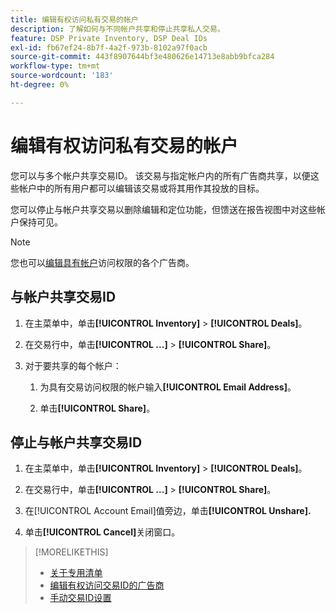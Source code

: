 ```yaml
---
title: 编辑有权访问私有交易的帐户
description: 了解如何与不同帐户共享和停止共享私人交易。
feature: DSP Private Inventory, DSP Deal IDs
exl-id: fb67ef24-8b7f-4a2f-973b-8102a97f0acb
source-git-commit: 443f8907644bf3e480626e14713e8abb9bfca284
workflow-type: tm+mt
source-wordcount: '183'
ht-degree: 0%

---
```


# 编辑有权访问私有交易的帐户

您可以与多个帐户共享交易ID。 该交易与指定帐户内的所有广告商共享，以便这些帐户中的所有用户都可以编辑该交易或将其用作其投放的目标。

您可以停止与帐户共享交易以删除编辑和定位功能，但馈送在报告视图中对这些帐户保持可见。

>[!NOTE]
>
> 您也可以[编辑具有帐户](deal-id-edit-advertisers.md)访问权限的各个广告商。

## 与帐户共享交易ID

1. 在主菜单中，单击&#x200B;**[!UICONTROL Inventory]** > **[!UICONTROL Deals]**。

1. 在交易行中，单击&#x200B;**[!UICONTROL ...]** > **[!UICONTROL Share]**。

1. 对于要共享的每个帐户：

   1. 为具有交易访问权限的帐户输入&#x200B;**[!UICONTROL Email Address]**。

   1. 单击&#x200B;**[!UICONTROL Share]**。

## 停止与帐户共享交易ID

1. 在主菜单中，单击&#x200B;**[!UICONTROL Inventory]** > **[!UICONTROL Deals]**。

1. 在交易行中，单击&#x200B;**[!UICONTROL ...]** > **[!UICONTROL Share]**。

1. 在[!UICONTROL Account Email]值旁边，单击&#x200B;**[!UICONTROL Unshare].**

1. 单击&#x200B;**[!UICONTROL Cancel]**&#x200B;关闭窗口。

>[!MORELIKETHIS]
>
>* [关于专用清单](private-inventory-about.md)
>* [编辑有权访问交易ID的广告商](/help/dsp/inventory/deal-id-edit-advertisers.md)
>* [手动交易ID设置](deal-id-settings.md)
